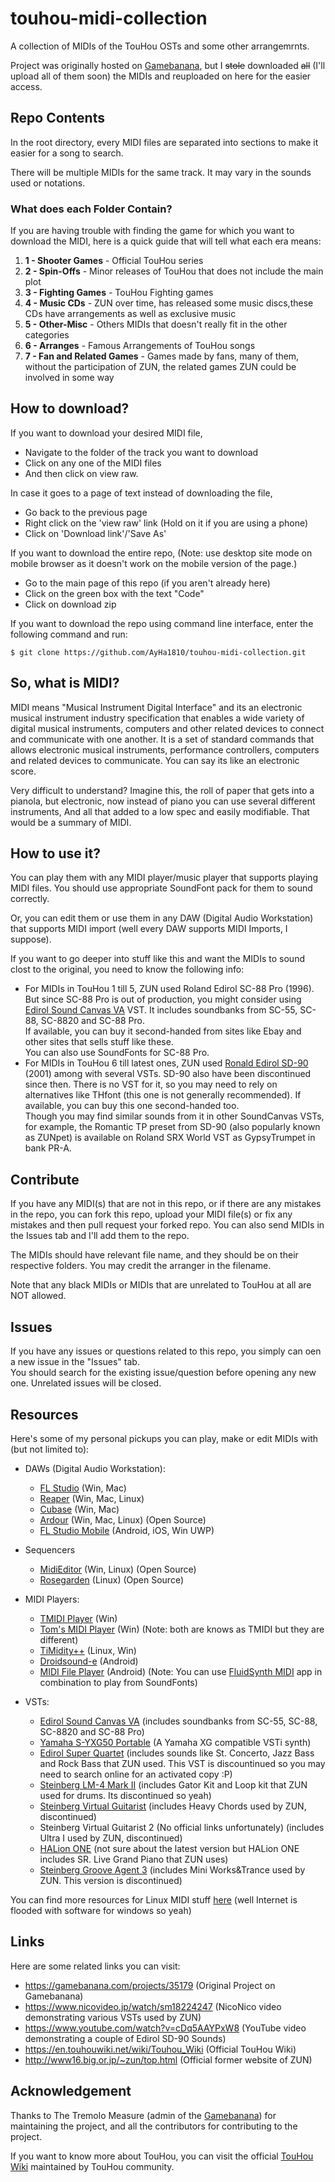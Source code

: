 # touhou-midi-collection
A collection of MIDIs of the TouHou OSTs and some other arrangemrnts.

Project was originally hosted on [Gamebanana](https://gamebanana.com/projects/35179), but I ~~stole~~ downloaded ~~all~~ (I'll upload all of them soon) the MIDIs and reuploaded on here for the easier access.

## Repo Contents
In the root directory, every MIDI files are separated into sections to make it easier for a song to search.

There will be multiple MIDIs for the same track. It may vary in the sounds used or notations.

### What does each Folder Contain?
If you are having trouble with finding the game for which you want to download the MIDI, here is a quick guide that will tell what each era means:
  1. **1 - Shooter Games** - Official TouHou series
  2. **2 - Spin-Offs** - Minor releases of TouHou that does not include the main plot
  3. **3 - Fighting Games** - TouHou Fighting games
  4. **4 - Music CDs** - ZUN over time, has released some music discs,these CDs have arrangements as well as exclusive music
  5. **5 - Other-Misc** - Others MIDIs that doesn\'t really fit in the other categories
  6. **6 - Arranges** - Famous Arrangements of TouHou songs
  7. **7 - Fan and Related Games** - Games made by fans, many of them, without the participation of ZUN, the related games ZUN could be involved in some way

## How to download?
If you want to download your desired MIDI file,
  - Navigate to the folder of the track you want to download
  - Click on any one of the MIDI files
  - And then click on view raw.

In case it goes to a page of text instead of downloading the file,
  - Go back to the previous page
  - Right click on the 'view raw' link (Hold on it if you are using a phone)
  - Click on 'Download link'/'Save As'

If you want to download the entire repo, (Note: use desktop site mode on mobile browser as it doesn't work on the mobile version of the page.)
  - Go to the main page of this repo (if you aren't already here)
  - Click on the green box with the text "Code"
  - Click on download zip

If you want to download the repo using command line interface, enter the following command and run:
```
$ git clone https://github.com/AyHa1810/touhou-midi-collection.git
```

## So, what is MIDI?
MIDI means "Musical Instrument Digital Interface" and its an electronic musical instrument industry specification that enables a wide variety of digital musical instruments, computers and other related devices to connect and communicate with one another. It is a set of standard commands that allows electronic musical instruments, performance controllers, computers and related devices to communicate. You can say its like an electronic score.

Very difficult to understand? Imagine this, the roll of paper that gets into a pianola, but electronic, now instead of piano you can use several different instruments, And all that added to a low spec and easily modifiable. That would be a summary of MIDI.

## How to use it?
You can play them with any MIDI player/music player that supports playing MIDI files. You should use appropriate SoundFont pack for them to sound correctly.

Or, you can edit them or use them in any DAW (Digital Audio Workstation) that supports MIDI import (well every DAW supports MIDI Imports, I suppose).

If you want to go deeper into stuff like this and want the MIDIs to sound clost to the original, you need to know the following info:
  - For MIDIs in TouHou 1 till 5, ZUN used Roland Edirol SC-88 Pro (1996). But since SC-88 Pro is out of production, you might consider using [Edirol Sound Canvas VA](https://www.roland.com/us/products/rc_sound_canvas_va/) VST. It includes soundbanks from SC-55, SC-88, SC-8820 and SC-88 Pro. \
  If available, you can buy it second-handed from sites like Ebay and other sites that sells stuff like these. \
  You can also use SoundFonts for SC-88 Pro.
  - For MIDIs in TouHou 6 till latest ones, ZUN used [Ronald Edirol SD-90](https://www.roland.com/global/products/sd-90/) (2001) among with several VSTs. SD-90 also have been discontinued since then. There is no VST for it, so you may need to rely on alternatives like THfont (this one is not generally recommended). If available, you can buy this one second-handed too. \
  Though you may find similar sounds from it in other SoundCanvas VSTs, for example, the Romantic TP preset from SD-90 (also popularly known as ZUNpet) is available on Roland SRX World VST as GypsyTrumpet in bank PR-A.


## Contribute
If you have any MIDI(s) that are not in this repo, or if there are any mistakes in the repo, you can fork this repo, upload your MIDI file(s) or fix any mistakes and then pull request your forked repo. You can also send MIDIs in the Issues tab and I'll add them to the repo.

The MIDIs should have relevant file name, and they should be on their respective folders. You may credit the arranger in the filename.

Note that any black MIDIs or MIDIs that are unrelated to TouHou at all are NOT allowed.

## Issues
If you have any issues or questions related to this repo, you simply can oen a new issue in the "Issues" tab. \
You should search for the existing issue/question before opening any new one. Unrelated issues will be closed.

## Resources
Here's some of my personal pickups you can play, make or edit MIDIs with (but not limited to):

- DAWs (Digital Audio Workstation):
  - [FL Studio](https://www.image-line.com/) (Win, Mac)
  - [Reaper](https://www.reaper.fm/) (Win, Mac, Linux)
  - [Cubase](https://www.steinberg.net/cubase/) (Win, Mac)
  - [Ardour](https://ardour.org/) (Win, Mac, Linux) (Open Source)
  - [FL Studio Mobile](https://www.image-line.com/fl-studio-mobile/) (Android, iOS, Win UWP)

- Sequencers
  - [MidiEditor](http://www.midieditor.org/) (Win, Linux) (Open Source)
  - [Rosegarden](http://www.rosegardenmusic.com/) (Linux) (Open Source)

- MIDI Players:
  - [TMIDI Player](https://blackmidi.fandom.com/wiki/Software:TMIDI_Player) (Win)
  - [Tom's MIDI Player](https://www.grandgent.com/tom/projects/tmidi/) (Win) (Note: both are knows as TMIDI but they are different)
  - [TiMidity++](http://timidity.sourceforge.net/) (Linux, Win)
  - [Droidsound-e](https://droidsound-e.web.app/) (Android)
  - [MIDI File Player](https://play.google.com/store/apps/details?id=net.volcanomobile.midifileplayer) (Android) (Note: You can use [FluidSynth MIDI](https://play.google.com/store/apps/details?id=net.volcanomobile.fluidsynthmidi) app in combination to play from SoundFonts)

- VSTs:
  - [Edirol Sound Canvas VA](https://www.roland.com/us/products/rc_sound_canvas_va/) (includes soundbanks from SC-55, SC-88, SC-8820 and SC-88 Pro)
  - [Yamaha S-YXG50 Portable](https://archive.org/details/yamaha_syxg50_vsti) (A Yamaha XG compatible VSTi synth)
  - [Edirol Super Quartet](https://www.roland.com/global/products/hq_super_quartet/) (includes sounds like St. Concerto, Jazz Bass and Rock Bass that ZUN used. This VST is discountinued so you may need to search online for an activated copy :P)
  - [Steinberg LM-4 Mark II](https://www.kvraudio.com/product/lm_4_markii_by_steinberg) (includes Gator Kit and Loop kit that ZUN used for drums. Its discontinued so yeah)
  - [Steinberg Virtual Guitarist](https://www.kvraudio.com/product/virtual-guitarist-by-steinberg) (includes Heavy Chords used by ZUN, discontinued)
  - Steinberg Virtual Guitarist 2 (No official links unfortunately) (includes Ultra I used by ZUN, discontinued)
  - [HALion ONE](https://www.steinberg.net/vst-instruments/halion/) (not sure about the latest version but HALion ONE includes SR. Live Grand Piano that ZUN uses)
  - [Steinberg Groove Agent 3](https://www.kvraudio.com/product/groove-agent-3-by-steinberg) (includes Mini Works&Trance used by ZUN. This version is discontinued)

You can find more resources for Linux MIDI stuff [here](http://linux-sound.org/midi.html) (well Internet is flooded with software for windows so yeah)


## Links
Here are some related links you can visit:
  - https://gamebanana.com/projects/35179 (Original Project on Gamebanana)
  - https://www.nicovideo.jp/watch/sm18224247 (NicoNico video demonstrating various VSTs used by ZUN)
  - https://www.youtube.com/watch?v=cDq5AAYPxW8 (YouTube video demonstrating a couple of Edirol SD-90 Sounds)
  - https://en.touhouwiki.net/wiki/Touhou_Wiki (Official TouHou Wiki)
  - http://www16.big.or.jp/~zun/top.html (Official former website of ZUN)

## Acknowledgement 
Thanks to The Tremolo Measure (admin of the [Gamebanana](https://gamebanana.com/projects/35179)) for maintaining the project, and all the contributors for contributing to the project.

If you want to know more about TouHou, you can visit the official [TouHou Wiki](https://en.touhouwiki.net/wiki/Touhou_Wiki) maintained by TouHou community.
